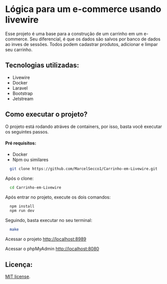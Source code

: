 
# Lógica para um e-commerce usando livewire

Esse projeto é uma base para a construção de um carrinho em um e-commerce. Seu diferencial, é que os dados são salvos por banco de dados ao inves de sessões. Todos podem cadastrar produtos, adicionar e limpar seu carrinho.

## Tecnologias utilizadas:
-   Livewire
-   Docker
-   Laravel
-   Bootstrap
-   Jetstream

## Como executar o projeto?

O projeto está rodando atráves de containers, por isso, basta você executar os seguintes passos. 

#### Pré requisitos:
- Docker
- Npm ou similares


```bash
  git clone https://github.com/MarcelSecco1/Carrinho-em-Livewire.git
```

Após o clone:
```bash
  cd Carrinho-em-Livewire
```

Após entrar no projeto, execute os dois comandos:
```bash
  npm install
  npm run dev
```

Seguindo, basta executar no seu terminal:

```bash
  make
```


Acessar o projeto
[http://localhost:8989](http://localhost:8989)

Acessar o phpMyAdmin
[http://localhost:8080](http://localhost:8080)


## Licença:

[MIT license](https://opensource.org/licenses/MIT).